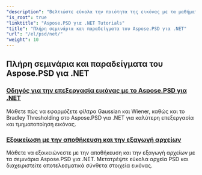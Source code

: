 ```yaml
---
"description": "Βελτιώστε εύκολα την ποιότητα της εικόνας με τα μαθήματα Aspose.PSD για .NET. Εξασκηθείτε στην επεξεργασία εικόνας, στον χειρισμό αρχείων PSD, στον χειρισμό κειμένου και γραμματοσειρών και πολλά άλλα."
"is_root": true
"linktitle": "Aspose.PSD για .NET Tutorials"
"title": "Πλήρη σεμινάρια και παραδείγματα του Aspose.PSD για .NET"
"url": "/el/psd/net/"
"weight": 10
---
```


## Πλήρη σεμινάρια και παραδείγματα του Aspose.PSD για .NET 
### [Οδηγός για την επεξεργασία εικόνας με το Aspose.PSD για .NET](./guide-image-processing/)
Μάθετε πώς να εφαρμόζετε φίλτρα Gaussian και Wiener, καθώς και το Bradley Thresholding στο Aspose.PSD για .NET για καλύτερη επεξεργασία και τμηματοποίηση εικόνας.
### [Εξοικείωση με την αποθήκευση και την εξαγωγή αρχείων](./mastering-file-saving-and-exporting/)
Μάθετε να εξοικειώνεστε με την αποθήκευση και την εξαγωγή αρχείων με τα σεμινάρια Aspose.PSD για .NET. Μετατρέψτε εύκολα αρχεία PSD και διαχειριστείτε αποτελεσματικά σύνθετα στοιχεία εικόνας.